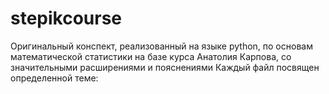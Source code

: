 # stepikcourse
Оригинальный конспект, реализованный на языке python, по основам математической статистики на базе курса Анатолия Карпова, со значительными расширениями и пояснениями
Каждый файл посвящен определенной теме:
